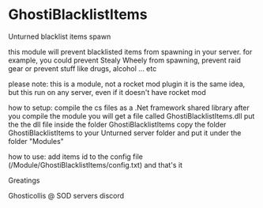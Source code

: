 # GhostiBlacklistItems
Unturned blacklist items spawn

this module will prevent blacklisted items from spawning in your server.
for example, you could prevent Stealy Wheely from spawning, prevent raid gear or prevent stuff like drugs, alcohol ... etc

please note:
this is a module, not a rocket mod plugin
it is the same idea, but this run on any server, even if it doesn't have rocket mod

how to setup:
compile the cs files as a .Net framework shared library
after you compile the module you will get a file called GhostiBlacklistItems.dll
put the the dll file inside the folder GhostiBlacklistItems
copy the folder GhostiBlacklistItems to your Unturned server folder and put it under the folder "Modules"

how to use:
add items id to the config file (/Module/GhostiBlacklistItems/config.txt)
and that's it

Greatings

Ghosticollis @ SOD servers discord
